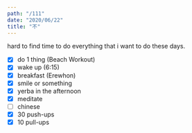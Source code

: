 ```yaml
---
path: "/111"
date: "2020/06/22"
title: "不"
---
```


hard to find time to do everything that i want to do these days.

- [x] do 1 thing (Beach Workout)
- [x] wake up (6:15)
- [x] breakfast (Erewhon)
- [x] smile or something
- [x] yerba in the afternoon
- [x] meditate
- [ ] chinese
- [x] 30 push-ups
- [x] 10 pull-ups
